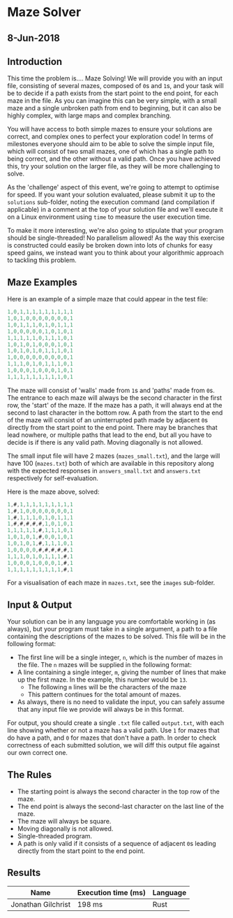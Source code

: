# Maze Solver
## 8-Jun-2018

## Introduction
This time the problem is.... Maze Solving! We will provide you with an input file, consisting of several mazes, composed of `0`s and `1`s, and your task will be to decide if a path exists from the start point to the end point, for each maze in the file. As you can imagine this can be very simple, with a small maze and a single unbroken path from end to beginning, but it can also be highly complex, with large maps and complex branching.

You will have access to both simple mazes to ensure your solutions are correct, and complex ones to perfect your exploration code! In terms of milestones everyone should aim to be able to solve the simple input file, which will consist of two small mazes, one of which has a single path to being correct, and the other without a valid path. Once you have achieved this, try your solution on the larger file, as they will be more challenging to solve.

As the 'challenge' aspect of this event, we're going to attempt to optimise for speed. If you want your solution evaluated, please submit it up to the `solutions` sub-folder, noting the execution command (and compilation if applicable) in a comment at the top of your solution file and we'll execute it on a Linux environment using `time` to measure the user execution time.

To make it more interesting, we're also going to stipulate that your program should be single-threaded! No parallelism allowed! As the way this exercise is constructed could easily be broken down into lots of chunks for easy speed gains, we instead want you to think about your algorithmic approach to tackling this problem.

## Maze Examples
Here is an example of a simple maze that could appear in the test file:

```javascript
1,0,1,1,1,1,1,1,1,1,1
1,0,1,0,0,0,0,0,0,0,1
1,0,1,1,1,0,1,0,1,1,1
1,0,0,0,0,0,1,0,1,0,1
1,1,1,1,1,0,1,1,1,0,1
1,0,1,0,1,0,0,0,1,0,1
1,0,1,0,1,0,1,1,1,0,1
1,0,0,0,0,0,0,0,0,0,1
1,1,1,0,1,0,1,1,1,0,1
1,0,0,0,1,0,0,0,1,0,1
1,1,1,1,1,1,1,1,1,0,1
```

The maze will consist of 'walls' made from `1`s and 'paths' made from `0`s. The entrance to each maze will always be the second character in the first row, the 'start' of the maze. If the maze has a path, it will always end at the second to last character in the bottom row. A path from the start to the end of the maze will consist of an uninterrupted path made by adjacent `0`s directly from the start point to the end point. There may be branches that lead nowhere, or multiple paths that lead to the end, but all you have to decide is if there is any valid path. Moving diagonally is not allowed.

The small input file will have 2 mazes (`mazes_small.txt`), and the large will have 100 (`mazes.txt`) both of which are available in this repository along with the expected responses in `answers_small.txt` and `answers.txt` respectively for self-evaluation.

Here is the maze above, solved:

```javascript
1,#,1,1,1,1,1,1,1,1,1
1,#,1,0,0,0,0,0,0,0,1
1,#,1,1,1,0,1,0,1,1,1
1,#,#,#,#,#,1,0,1,0,1
1,1,1,1,1,#,1,1,1,0,1
1,0,1,0,1,#,0,0,1,0,1
1,0,1,0,1,#,1,1,1,0,1
1,0,0,0,0,#,#,#,#,#,1
1,1,1,0,1,0,1,1,1,#,1
1,0,0,0,1,0,0,0,1,#,1
1,1,1,1,1,1,1,1,1,#,1
```

For a visualisation of each maze in `mazes.txt`, see the `images` sub-folder.

## Input & Output
Your solution can be in any language you are comfortable working in (as always), but your program must take in a single argument, a path to a file containing the descriptions of the mazes to be solved. This file will be in the following format:

* The first line will be a single integer, `n`, which is the number of mazes in the file.
The `n` mazes will be supplied in the following format:
* A line containing a single integer, `m`, giving the number of lines that make up the first maze. In the example, this number would be `13`.
  * The following `m` lines will be the characters of the maze
  * This pattern continues for the total amount of mazes.
* As always, there is no need to validate the input, you can safely assume that any input file we provide will always be in this format.

For output, you should create a single `.txt` file called `output.txt`, with each line showing whether or not a maze has a valid path. Use `1` for mazes that do have a path, and `0` for mazes that don't have a path. In order to check correctness of each submitted solution, we will diff this output file against our own correct one.

## The Rules
* The starting point is always the second character in the top row of the maze.
* The end point is always the second-last character on the last line of the maze.
* The maze will always be square.
* Moving diagonally is not allowed.
* Single-threaded program.
* A path is only valid if it consists of a sequence of adjacent `0`s leading directly from the start point to the end point.

## Results
| Name            | Execution time (ms) | Language      |
| --------------- | ------------------- | ------------- |
| Jonathan Gilchrist | 198 ms | Rust |
